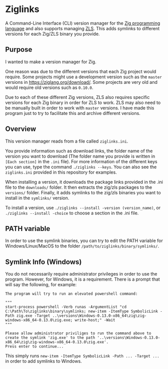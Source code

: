 # Ziglinks
A Command-Line Interface (CLI) version manager for the [Zig programming language](https://github.com/ziglang/zig) and also supports managing [ZLS](https://github.com/zigtools/zls). This adds symlinks to different versions for each Zig/ZLS binary you provide.

## Purpose
I wanted to make a version manager for Zig.

One reason was due to the different versions that each Zig project would require. Some projects might use a development version such as the `master` versions in https://ziglang.org/download/. Some projects are very old and would require old versions such as `0.10.0`.

Due to each of these different Zig versions, ZLS also requires specific versions for each Zig binary in order for ZLS to work. ZLS may also need to be manually built in order to work with `master` versions. I have made this program just to try to facilitate this and archive different versions.

## Overview
This version manager reads from a file called `ziglinks.ini`.

You provide information such as download links, the folder name of the version you want to download (The folder name you provide is written in `[Each section]` in the `.ini` file). For more information of the different keys you can use, type the command `./ziglinks --keys`. You can also see the `ziglinks.ini` provided in this repository for examples.

When installing a version, it downloads the package links provided in the .ini file to the `downloads/` folder. It then extracts the zig/zls packages to the `versions/` folder. Finally, it adds symlinks to the zig/zls binaries you want to install in the `symlinks/` version.

To install a version, use `./ziglinks --install -version (version_name)`, or `./ziglinks --install -choice` to choose a section in the .ini file.

## PATH variable
In order to use the symlink binaries, you can try to edit the PATH variable for Windows/Linux/MacOS to the folder `/path/to/ziglinks/binary/symlinks/`.

## Symlink Info (Windows)
You do not necessarily require administrator privileges in order to use the program. However, for Windows, it is a requirement. There is a prompt that will say the following, for example:

```ansi
The program will try to run an elevated powershell command:

"""
start-process powershell -Verb runas -ArgumentList "cd C:\Path\To\ziglinks\binary\symlinks; new-item -ItemType SymbolicLink -Path zig.exe -Target ..\versions\Windows-0.13.0-x86_64\zig\zig-windows-x86_64-0.13.0\zig.exe; write-host;" -Wait
"""

Please allow administrator priviliges to run the command above to create the symlink 'zig.exe' to the path '..\versions\Windows-0.13.0-x86_64\zig\zig-windows-x86_64-0.13.0\zig.exe'.
Press enter to continue...
```

This simply runs `new-item -ItemType SymbolicLink -Path ... -Target ...` in order to add symlinks to Windows.